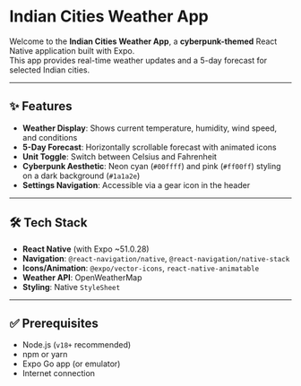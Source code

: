 # Indian Cities Weather App

Welcome to the **Indian Cities Weather App**, a **cyberpunk-themed** React Native application built with Expo.  
This app provides real-time weather updates and a 5-day forecast for selected Indian cities.

---

## ✨ Features

- **Weather Display**: Shows current temperature, humidity, wind speed, and conditions  
- **5-Day Forecast**: Horizontally scrollable forecast with animated icons  
- **Unit Toggle**: Switch between Celsius and Fahrenheit  
- **Cyberpunk Aesthetic**: Neon cyan (`#00ffff`) and pink (`#ff00ff`) styling on a dark background (`#1a1a2e`)  
- **Settings Navigation**: Accessible via a gear icon in the header  

---

## 🛠️ Tech Stack

- **React Native** (with Expo ~51.0.28)  
- **Navigation**: `@react-navigation/native`, `@react-navigation/native-stack`  
- **Icons/Animation**: `@expo/vector-icons`, `react-native-animatable`  
- **Weather API**: OpenWeatherMap  
- **Styling**: Native `StyleSheet`

---

## ✅ Prerequisites

- Node.js (`v18+` recommended)  
- npm or yarn  
- Expo Go app (or emulator)  
- Internet connection  
